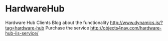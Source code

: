 # HardwareHub
Hardware Hub Clients
Blog about the functionality http://www.dynamics.is/?tag=hardware-hub
Purchase the service http://objects4nav.com/hardware-hub-iis-service/
